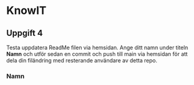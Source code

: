 # KnowIT
## Uppgift 4
Testa uppdatera ReadMe filen via hemsidan. Ange ditt namn under titeln **Namn** och utför sedan en commit och push till main via hemsidan för att dela din filändring med resterande användare av detta repo.
### Namn
